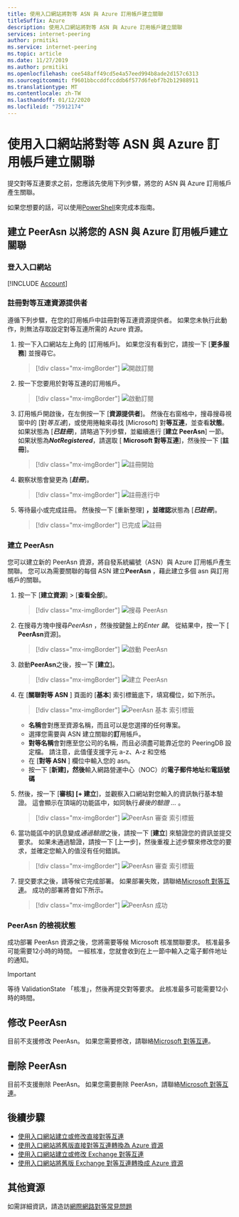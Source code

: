 ```yaml
---
title: 使用入口網站將對等 ASN 與 Azure 訂用帳戶建立關聯
titleSuffix: Azure
description: 使用入口網站將對等 ASN 與 Azure 訂用帳戶建立關聯
services: internet-peering
author: prmitiki
ms.service: internet-peering
ms.topic: article
ms.date: 11/27/2019
ms.author: prmitiki
ms.openlocfilehash: cee548aff49cd5e4a57eed994b8ade2d157c6313
ms.sourcegitcommit: f9601bbccddfccddb6f577d6febf7b2b12988911
ms.translationtype: MT
ms.contentlocale: zh-TW
ms.lasthandoff: 01/12/2020
ms.locfileid: "75912174"
---
```

# <a name="associate-peer-asn-to-azure-subscription-using-the-portal"></a>使用入口網站將對等 ASN 與 Azure 訂用帳戶建立關聯

提交對等互連要求之前，您應該先使用下列步驟，將您的 ASN 與 Azure 訂用帳戶產生關聯。

如果您想要的話，可以使用[PowerShell](howto-subscription-association-powershell.md)來完成本指南。

## <a name="create-peerasn-to-associate-your-asn-with-azure-subscription"></a>建立 PeerAsn 以將您的 ASN 與 Azure 訂用帳戶建立關聯

### <a name="sign-in-to-the-portal"></a>登入入口網站
[!INCLUDE [Account](./includes/account-portal.md)]

### <a name="register-for-peering-resource-provider"></a>註冊對等互連資源提供者
遵循下列步驟，在您的訂用帳戶中註冊對等互連資源提供者。 如果您未執行此動作，則無法存取設定對等互連所需的 Azure 資源。

1. 按一下入口網站左上角的 [訂用帳戶]。 如果您沒有看到它，請按一下 [**更多服務**] 並搜尋它。

    > [!div class="mx-imgBorder"]
    > ![開啟訂閱](./media/rp-subscriptions-open.png)

1. 按一下您要用於對等互連的訂用帳戶。

    > [!div class="mx-imgBorder"]
    > ![啟動訂閱](./media/rp-subscriptions-launch.png)

1. 訂用帳戶開啟後，在左側按一下 [**資源提供者**]。 然後在右窗格中，搜尋搜尋視窗中的 [對*等互連*]，或使用捲軸來尋找 [Microsoft] 對**等互連**，並查看**狀態**。 如果狀態為 [***已註冊***]，請略過下列步驟，並繼續進行 [**建立 PeerAsn**] 一節。 如果狀態為***NotRegistered***，請選取 [ **Microsoft 對等互連**]，然後按一下 [**註冊**]。

    > [!div class="mx-imgBorder"]
    > ![註冊開始](./media/rp-register-start.png)

1. 觀察狀態會變更為 [***註冊***]。

    > [!div class="mx-imgBorder"]
    > ![註冊進行中](./media/rp-register-progress.png)

1. 等待最小或完成註冊。 然後按一下 [重新整理] **，並確認**狀態為 [***已註冊***]。

    > [!div class="mx-imgBorder"]
    > 已完成 ![註冊](./media/rp-register-completed.png)

### <a name="create-peerasn"></a>建立 PeerAsn
您可以建立新的 PeerAsn 資源，將自發系統編號（ASN）與 Azure 訂用帳戶產生關聯。 您可以為需要關聯的每個 ASN 建立**PeerAsn** ，藉此建立多個 asn 與訂用帳戶的關聯。

1. 按一下 [**建立資源**] > [**查看全部**]。

    > [!div class="mx-imgBorder"]
    > ![搜尋 PeerAsn](./media/peerasn-seeall.png)

1. 在搜尋方塊中搜尋*PeerAsn* ，然後按鍵盤上的*Enter 鍵*。 從結果中，按一下 [ **PeerAsn**資源]。

    > [!div class="mx-imgBorder"]
    > ![啟動 PeerAsn](./media/peerasn-launch.png)

1. 啟動**PeerAsn**之後，按一下 [**建立**]。

    > [!div class="mx-imgBorder"]
    > ![建立 PeerAsn](./media/peerasn-create.png)

1. 在 [**關聯對等 ASN** ] 頁面的 [**基本**] 索引標籤底下，填寫欄位，如下所示。

    > [!div class="mx-imgBorder"]
    > ![PeerAsn 基本 索引標籤](./media/peerasn-basics-tab.png)

    * **名稱**會對應至資源名稱，而且可以是您選擇的任何專案。  
    * 選擇您需要與 ASN 建立關聯的**訂**用帳戶。
    * **對等名稱**會對應至您公司的名稱，而且必須盡可能靠近您的 PeeringDB 設定檔。 請注意，此值僅支援字元 a-z、A-z 和空格
    * 在 [**對等 ASN** ] 欄位中輸入您的 asn。
    * 按一下 [**新建]，然後**輸入網路營運中心（NOC）的**電子郵件地址**和**電話號碼**
1. 然後，按一下 [**審核] [+ 建立**]，並觀察入口網站對您輸入的資訊執行基本驗證。 這會顯示在頂端的功能區中，如同執行*最後的驗證 ...* 。

    > [!div class="mx-imgBorder"]
    > ![PeerAsn 審查 索引標籤](./media/peerasn-review-tab-validation.png)

1. 當功能區中的訊息變成*通過驗證*之後，請按一下 [**建立**] 來驗證您的資訊並提交要求。 如果未通過驗證，請按一下 [上**一**步]，然後重複上述步驟來修改您的要求，並確定您輸入的值沒有任何錯誤。

    > [!div class="mx-imgBorder"]
    > ![PeerAsn 審查 索引標籤](./media/peerasn-review-tab.png)

1. 提交要求之後，請等候它完成部署。 如果部署失敗，請聯絡[Microsoft 對等互連](mailto:peering@microsoft.com)。 成功的部署將會如下所示。

    > [!div class="mx-imgBorder"]
    > ![PeerAsn 成功](./media/peerasn-success.png)

### <a name="view-status-of-a-peerasn"></a>PeerAsn 的檢視狀態
成功部署 PeerAsn 資源之後，您將需要等候 Microsoft 核准關聯要求。 核准最多可能需要12小時的時間。 一經核准，您就會收到在上一節中輸入之電子郵件地址的通知。

> [!IMPORTANT]
> 等待 ValidationState 「核准」，然後再提交對等要求。 此核准最多可能需要12小時的時間。

## <a name="modify-peerasn"></a>修改 PeerAsn
目前不支援修改 PeerAsn。 如果您需要修改，請聯絡[Microsoft 對等互連](mailto:peering@microsoft.com)。

## <a name="delete-peerasn"></a>刪除 PeerAsn
目前不支援刪除 PeerAsn。 如果您需要刪除 PeerAsn，請聯絡[Microsoft 對等互連](mailto:peering@microsoft.com)。

## <a name="next-steps"></a>後續步驟

* [使用入口網站建立或修改直接對等互連](howto-direct-portal.md)
* [使用入口網站將舊版直接對等互連轉換為 Azure 資源](howto-legacy-direct-portal.md)
* [使用入口網站建立或修改 Exchange 對等互連](howto-exchange-portal.md)
* [使用入口網站將舊版 Exchange 對等互連轉換成 Azure 資源](howto-legacy-exchange-portal.md)

## <a name="additional-resources"></a>其他資源

如需詳細資訊，請造訪[網際網路對等常見問題](faqs.md)